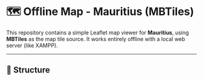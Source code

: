 # 🗺️ Offline Map - Mauritius (MBTiles)

This repository contains a simple Leaflet map viewer for **Mauritius**, using **MBTiles** as the map tile source. It works entirely offline with a local web server (like XAMPP).

---

## 📁 Structure

